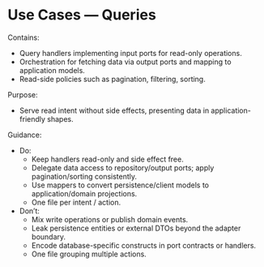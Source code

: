 # Use Cases — Queries

Contains:

- Query handlers implementing input ports for read-only operations.
- Orchestration for fetching data via output ports and mapping to application models.
- Read-side policies such as pagination, filtering, sorting.

Purpose:

- Serve read intent without side effects, presenting data in application-friendly shapes.

Guidance:

- Do:
    - Keep handlers read-only and side effect free.
    - Delegate data access to repository/output ports; apply pagination/sorting consistently.
    - Use mappers to convert persistence/client models to application/domain projections.
    - One file per intent / action.
- Don’t:
    - Mix write operations or publish domain events.
    - Leak persistence entities or external DTOs beyond the adapter boundary.
    - Encode database-specific constructs in port contracts or handlers.
    - One file grouping multiple actions.
